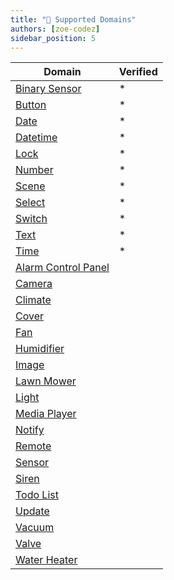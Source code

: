 ```yaml
---
title: "📜 Supported Domains"
authors: [zoe-codez]
sidebar_position: 5
---
```


| Domain                 | Verified |
|------------------------|----------|
| [Binary Sensor](https://developers.home-assistant.io/docs/core/entity/binary-sensor)        | *        |
| [Button](https://developers.home-assistant.io/docs/core/entity/button)               | *        |
| [Date](https://developers.home-assistant.io/docs/core/entity/date)                 | *        |
| [Datetime](https://developers.home-assistant.io/docs/core/entity/datetime)             | *        |
| [Lock](https://developers.home-assistant.io/docs/core/entity/lock)                 | *        |
| [Number](https://developers.home-assistant.io/docs/core/entity/number)               | *        |
| [Scene](https://developers.home-assistant.io/docs/core/entity/scene)                | *        |
| [Select](https://developers.home-assistant.io/docs/core/entity/select)               | *        |
| [Switch](https://developers.home-assistant.io/docs/core/entity/switch)               | *        |
| [Text](https://developers.home-assistant.io/docs/core/entity/text)                 | *        |
| [Time](https://developers.home-assistant.io/docs/core/entity/time)                 | *        |
| [Alarm Control Panel](https://developers.home-assistant.io/docs/core/entity/alarm-control-panel)  |          |
| [Camera](https://developers.home-assistant.io/docs/core/entity/camera)               |          |
| [Climate](https://developers.home-assistant.io/docs/core/entity/climate)              |          |
| [Cover](https://developers.home-assistant.io/docs/core/entity/cover)                |          |
| [Fan](https://developers.home-assistant.io/docs/core/entity/fan)                  |          |
| [Humidifier](https://developers.home-assistant.io/docs/core/entity/humidifier)           |          |
| [Image](https://developers.home-assistant.io/docs/core/entity/image)                |          |
| [Lawn Mower](https://developers.home-assistant.io/docs/core/entity/lawn-mower)           |          |
| [Light](https://developers.home-assistant.io/docs/core/entity/light)                |          |
| [Media Player](https://developers.home-assistant.io/docs/core/entity/media-player)         |          |
| [Notify](https://developers.home-assistant.io/docs/core/entity/notify)               |          |
| [Remote](https://developers.home-assistant.io/docs/core/entity/remote)               |          |
| [Sensor](https://developers.home-assistant.io/docs/core/entity/sensor)               |          |
| [Siren](https://developers.home-assistant.io/docs/core/entity/siren)                |          |
| [Todo List](https://developers.home-assistant.io/docs/core/entity/todo-list)            |          |
| [Update](https://developers.home-assistant.io/docs/core/entity/update)               |          |
| [Vacuum](https://developers.home-assistant.io/docs/core/entity/vacuum)               |          |
| [Valve](https://developers.home-assistant.io/docs/core/entity/valve)                |          |
| [Water Heater](https://developers.home-assistant.io/docs/core/entity/water-heater)         |          |
